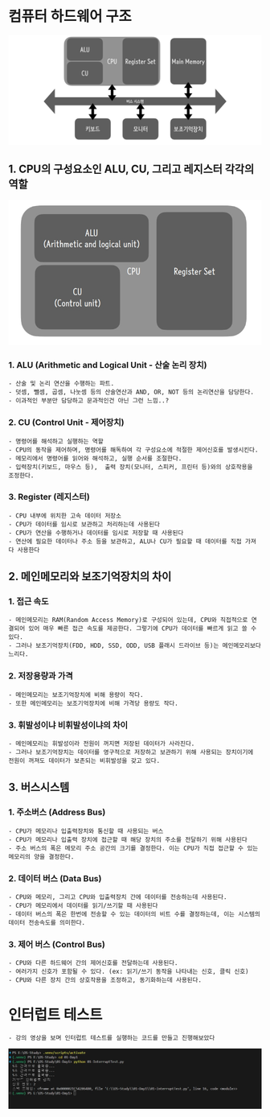 # 컴퓨터 하드웨어 구조
![컴퓨터 하드웨어 구성](screenshot/01.jpg)

## 1. CPU의 구성요소인 ALU, CU, 그리고 레지스터 각각의 역할
![CPU](screenshot/02.jpg)

### 1. ALU (Arithmetic and Logical Unit - 산술 논리 장치)
```
- 산술 및 논리 연산을 수행하는 파트.
- 덧셈, 뺄셈, 곱셈, 나눗셈 등의 산술연산과 AND, OR, NOT 등의 논리연산을 담당한다.
- 이과적인 부분만 담당하고 문과적인건 아닌 그런 느낌..?
```
### 2. CU (Control Unit - 제어장치)
```
- 명령어를 해석하고 실행하는 역할
- CPU의 동작을 제어하며, 명령어를 해독하여 각 구성요소에 적절한 제어신호를 발생시킨다.
- 메모리에서 명령어를 읽어와 해석하고, 실행 순서를 조절한다.
- 입력장치(키보드, 마우스 등),  출력 장치(모니터, 스피커, 프린터 등)와의 상호작용을 조정한다.
```
### 3. Register (레지스터)
```
- CPU 내부에 위치한 고속 데이터 저장소
- CPU가 데이터를 임시로 보관하고 처리하는데 사용된다
- CPU가 연산을 수행하거나 데이터를 임시로 저장할 때 사용된다
- 연산에 필요한 데이터나 주소 등을 보관하고, ALU나 CU가 필요할 때 데이터를 직접 가져다 사용한다
```

## 2. 메인메모리와 보조기억장치의 차이
### 1. 접근 속도
```
- 메인메모리는 RAM(Random Access Memory)로 구성되어 있는데, CPU와 직접적으로 연결되어 있어 매우 빠른 접근 속도를 제공한다. 그렇기에 CPU가 데이터를 빠르게 읽고 쓸 수 있다.
- 그러나 보조기억장치(FDD, HDD, SSD, ODD, USB 플래시 드라이브 등)는 메인메모리보다 느리다.
```
### 2. 저장용량과 가격
```
- 메인메모리는 보조기억장치에 비해 용량이 작다.
- 또한 메인메모리는 보조기억장치에 비해 가격당 용량도 작다.
```
### 3. 휘발성이냐 비휘발성이냐의 차이
```
- 메인메모리는 휘발성이라 전원이 꺼지면 저장된 데이터가 사라진다.
- 그러나 보조기억장치는 데이터를 영구적으로 저장하고 보관하기 위해 사용되는 장치이기에 전원이 꺼져도 데이터가 보존되는 비휘발성을 갖고 있다.
```

## 3. 버스시스템
### 1. 주소버스 (Address Bus)
```
- CPU가 메모리나 입출력장치와 통신할 때 사용되는 버스
- CPU가 메모리나 입출력 장치에 접근할 때 해당 장치의 주소를 전달하기 위해 사용된다
- 주소 버스의 폭은 메모리 주소 공간의 크기를 결정한다. 이는 CPU가 직접 접근할 수 있는 메모리의 양을 결정한다.
```
### 2. 데이터 버스 (Data Bus)
```
- CPU와 메모리, 그리고 CPU와 입출력장치 간에 데이터를 전송하는데 사용된다.
- CPU가 메모리에서 데이터를 읽기/쓰기할 때 사용된다
- 데이터 버스의 폭은 한번에 전송할 수 있는 데이터의 비트 수를 결정하는데, 이는 시스템의 데이터 전송속도를 의미한다.
```
### 3. 제어 버스 (Control Bus)
```
- CPU와 다른 하드웨어 간의 제어신호를 전달하는데 사용된다.
- 여러가지 신호가 포함될 수 있다. (ex: 읽기/쓰기 동작을 나타내는 신호, 클릭 신호)
- CPU와 다른 장치 간의 상호작용을 조정하고, 동기화하는데 사용된다.
```

# 인터럽트 테스트
```
- 강의 영상을 보며 인터럽트 테스트를 실행하는 코드를 만들고 진행해보았다
```
![CPU](screenshot/03.jpg)